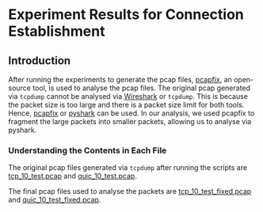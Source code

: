 # Experiment Results for Connection Establishment

## Introduction

After running the experiments to generate the pcap files, [pcapfix](https://f00l.de/hacking/pcapfix.php), an open-source tool, is used to analyse the pcap files. The original pcap generated via `tcpdump` cannot be analysed via [Wireshark](https://www.wireshark.org/) or `tcpdump`. This is because the packet size is too large and there is a packet size limit for both tools. Hence, [pcapfix](https://f00l.de/hacking/pcapfix.php) or [pyshark](https://github.com/KimiNewt/pyshark) can be used. In our analysis, we used pcapfix to fragment the large packets into smaller packets, allowing us to analyse via pyshark.


### Understanding the Contents in Each File

The original pcap files generated via `tcpdump` after running the scripts are [tcp_10_test.pcap](https://github.com/24kmystique/QUIC-vs-TCP-Protocol/blob/main/experiment%20results/connection%20establishment/tcp_10_test.pcap) and [quic_10_test.pcap](https://github.com/24kmystique/QUIC-vs-TCP-Protocol/blob/main/experiment%20results/connection%20establishment/quic_10_test.pcap). 

The final pcap files used to analyse the packets are [tcp_10_test_fixed.pcap](https://github.com/24kmystique/QUIC-vs-TCP-Protocol/blob/main/experiment%20results/connection%20establishment/tcp_10_test_fixed.pcap) and [quic_10_test_fixed.pcap](https://github.com/24kmystique/QUIC-vs-TCP-Protocol/blob/main/experiment%20results/connection%20establishment/quic_10_test_fixed.pcap).
